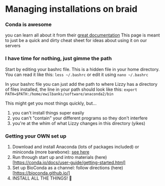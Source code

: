 # Managing installations on braid

### Conda is awesome
you can learn all about it from their [great documentation](https://conda.io/docs/) 
This page is meant to just be a quick and dirty cheat sheet for ideas about using it on our servers

### I have time for nothing, just gimme the path
Start by editing your bashrc file.  This is a hidden file in your home directory.  You can read it like this:
`less ~/.bashrc` or edit it using `nano ~/.bashrc`

In your bashrc file you can just add the path to where Lizzy has a directory of files installed, 
the line in your path should look like this:
`export PATH=$PATH:/home/ewilbanks/software/anaconda2/bin`

This might get you most things quickly, but...
1. you can't install things super easily
2. you can't "contain" your different programs so they don't interfere
3. you're at the whim of what Lizzy changes in this directory (yikes)

### Getting your OWN set up
1. Download and install Anaconda (lots of packages included) or miniconda (more barebone): [see here](https://docs.anaconda.com/anaconda/install/linux.html)
2. Run through start up and intro materials (here)[https://conda.io/docs/user-guide/getting-started.html]
3. Set up BioConda as a channel: follow directions (here)[https://bioconda.github.io/]
4. INSTALL ALL THE THINGS! :tada:
